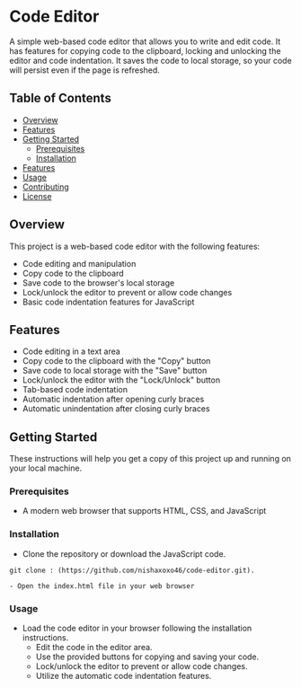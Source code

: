 # Code Editor

A simple web-based code editor that allows you to write and edit code. It has features for copying code to the clipboard, locking and unlocking the editor and code indentation. It saves the code to local storage, so your code will persist even if the page is refreshed.

## Table of Contents
- [Overview](#overview)
- [Features](#features)
- [Getting Started](#getting-started)
  - [Prerequisites](#prerequisites)
  - [Installation](#installation)
- [Features](#features)
- [Usage](#usage)
- [Contributing](#contributing)
- [License](#license)

## Overview
This project is a web-based code editor with the following features:
- Code editing and manipulation
- Copy code to the clipboard
- Save code to the browser's local storage
- Lock/unlock the editor to prevent or allow code changes
- Basic code indentation features for JavaScript

## Features
- Code editing in a text area
- Copy code to the clipboard with the "Copy" button
- Save code to local storage with the "Save" button
- Lock/unlock the editor with the "Lock/Unlock" button
- Tab-based code indentation
- Automatic indentation after opening curly braces
- Automatic unindentation after closing curly braces

## Getting Started
These instructions will help you get a copy of this project up and running on your local machine.

### Prerequisites
- A modern web browser that supports HTML, CSS, and JavaScript

### Installation
- Clone the repository or download the JavaScript code.
```shell
git clone : (https://github.com/nishaxoxo46/code-editor.git).

- Open the index.html file in your web browser
```

### Usage
- Load the code editor in your browser following the installation instructions.
  - Edit the code in the editor area.
  - Use the provided buttons for copying and saving your code.
  - Lock/unlock the editor to prevent or allow code changes.
  - Utilize the automatic code indentation features.
